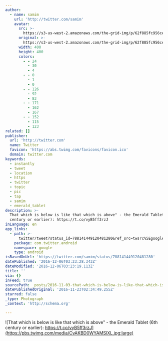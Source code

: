 ```yaml
---
author:
  - name: samim
    url: 'http://twitter.com/samim'
    avatar:
      src: >-
        https://s3-us-west-2.amazonaws.com/the-grid-img/p/62f885fc956ce15c507fb6253b82cb6093278899.jpg
      original: >-
        https://s3-us-west-2.amazonaws.com/the-grid-img/p/62f885fc956ce15c507fb6253b82cb6093278899.jpg
      width: 400
      height: 400
      colors:
        - - 24
          - 30
          - 4
        - - 0
          - 1
          - 0
        - - 126
          - 92
          - 83
        - - 171
          - 162
          - 167
        - - 152
          - 115
          - 123
related: []
publisher:
  url: 'http://twitter.com'
  name: Twitter
  favicon: 'https://abs.twimg.com/favicons/favicon.ico'
  domain: twitter.com
keywords:
  - instantly
  - tweet
  - location
  - https
  - twitter
  - topic
  - pic
  - tap
  - samim
  - emerald_tablet
description: >-
  That which is below is like that which is above" - the Emerald Tablet (6th
  century or earlier): https://t.co/vyB5ff3rzJ
inLanguage: en
app_links:
  - path: >-
      twitter/tweet?status_id=788141449120481280&ref_src=twsrc%5Egoogle%7Ctwcamp%5Eandroidseo%7Ctwgr%5Estatus%7Ctwterm%5E788141449120481280
    package: com.twitter.android
    namespace: google
    type: android
isBasedOnUrl: 'https://twitter.com/samim/status/788141449120481280'
datePublished: '2016-12-06T03:23:28.343Z'
dateModified: '2016-12-06T03:23:19.113Z'
title: ''
via: {}
inFeed: true
sourcePath: _posts/2016-11-03-that-which-is-below-is-like-that-which-is-above-the-emera.md
datePublishedOriginal: '2016-11-23T02:34:49.255Z'
starred: false
_type: Photograph
_context: 'http://schema.org'

---
```

![That which is below is like that which is above" - the Emerald Tablet (6th century or earlier): https://t.co/vyB5ff3rzJ](https://pbs.twimg.com/media/CvAKBD0WYAMSlXL.jpg:large)